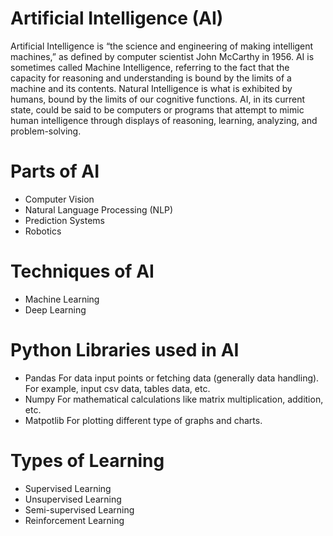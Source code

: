 # Artificial Intelligence (AI)

Artificial Intelligence is “the science and engineering of making intelligent machines,” as defined by computer scientist John McCarthy in 1956.
AI is sometimes called Machine Intelligence, referring to the fact that the capacity for reasoning and understanding is bound by the limits of a machine and its contents. 
Natural Intelligence is what is exhibited by humans, bound by the limits of our cognitive functions.
AI, in its current state, could be said to be computers or programs that attempt to mimic human intelligence through displays of reasoning, learning, analyzing, and problem-solving.

# Parts of AI
- Computer Vision
- Natural Language Processing (NLP)
- Prediction Systems
- Robotics
 
# Techniques of AI
- Machine Learning
- Deep Learning

# Python Libraries used in AI
- Pandas
  For data input points or fetching data (generally data handling). For example, input csv data, tables data, etc. 
- Numpy
  For mathematical calculations like matrix multiplication, addition, etc.
- Matpotlib
  For plotting different type of graphs and charts.

# Types of Learning
- Supervised Learning
- Unsupervised Learning
- Semi-supervised Learning
- Reinforcement Learning
 
